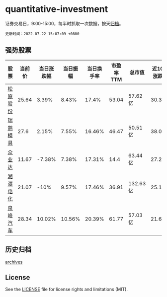 # quantitative-investment

证券交易日，9:00-15:00，每半时抓取一次数据，按天[归档](archives)。

`更新时间：2022-07-22 15:07:09 +0800`

## 强势股票

|股票|当前价|当日涨跌幅|当日振幅|当日换手率|市盈率TTM|总市值|近10日涨跌幅|
|----|----|----|----|----|----|----|----|
|[松原股份](https://xueqiu.com/S/SZ300893)|25.64|3.39%|8.43%|17.4%|53.04|57.62亿|30.35%|
|[瑞鹄模具](https://xueqiu.com/S/SZ002997)|27.6|2.15%|7.55%|16.46%|46.47|50.51亿|38.0%|
|[众业达](https://xueqiu.com/S/SZ002441)|11.67|-7.38%|7.38%|17.31%|14.4|63.44亿|27.26%|
|[湘潭电化](https://xueqiu.com/S/SZ002125)|21.07|-10%|9.57%|17.46%|36.91|132.63亿|25.19%|
|[泉峰汽车](https://xueqiu.com/S/SH603982)|28.34|10.02%|10.56%|20.39%|61.77|57.03亿|21.63%|

## 历史归档

[archives](archives)

## License

See the [LICENSE](LICENSE) file for license rights and limitations (MIT).